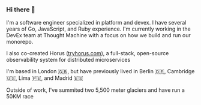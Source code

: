 ### Hi there 👋

I'm a software engineer specialized in platform and devex. I have several years of Go, JavaScript, and Ruby experience. I'm currently working in the DevEx team at Thought Machine with a focus on how we build and run our monorepo.

I also co-created Horus ([tryhorus.com](https://www.tryhorus.com)), a full-stack, open-source observability system for distributed microservices

I'm based in London 🇬🇧, but have previously lived in Berlin 🇩🇪, Cambridge 🇺🇸, Lima 🇵🇪, and Madrid 🇪🇸

Outside of work, I've summited two 5,500 meter glaciers and have run a 50KM race

<!--
**14jdelap/14jdelap** is a ✨ _special_ ✨ repository because its `README.md` (this file) appears on your GitHub profile.

Here are some ideas to get you started:

- 🔭 I’m currently working on ...
- 🌱 I’m currently learning ...
- 👯 I’m looking to collaborate on ...
- 🤔 I’m looking for help with ...
- 💬 Ask me about ...
- 📫 How to reach me: ...
- 😄 Pronouns: ...
- ⚡ Fun fact: ...
-->
